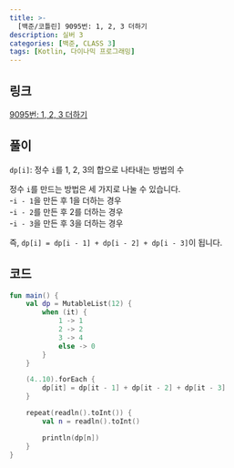 ```yaml
---
title: >-
  [백준/코틀린] 9095번: 1, 2, 3 더하기
description: 실버 3
categories: [백준, CLASS 3]
tags: [Kotlin, 다이나믹 프로그래밍]
---
```


## 링크
[9095번: 1, 2, 3 더하기](https://www.acmicpc.net/problem/9095)

## 풀이
`dp[i]`: 정수 `i`를 1, 2, 3의 합으로 나타내는 방법의 수

정수 `i`를 만드는 방법은 세 가지로 나눌 수 있습니다.\
-`i - 1`을 만든 후 1을 더하는 경우\
-`i - 2`를 만든 후 2를 더하는 경우\
-`i - 3`을 만든 후 3을 더하는 경우

<span class="txt_bg">즉, `dp[i] = dp[i - 1] + dp[i - 2] + dp[i - 3]`이 됩니다.</span>

## 코드
```kotlin
fun main() {
    val dp = MutableList(12) {
        when (it) {
            1 -> 1
            2 -> 2
            3 -> 4
            else -> 0
        }
    }

    (4..10).forEach {
        dp[it] = dp[it - 1] + dp[it - 2] + dp[it - 3]
    }

    repeat(readln().toInt()) {
        val n = readln().toInt()

        println(dp[n])
    }
}

```
